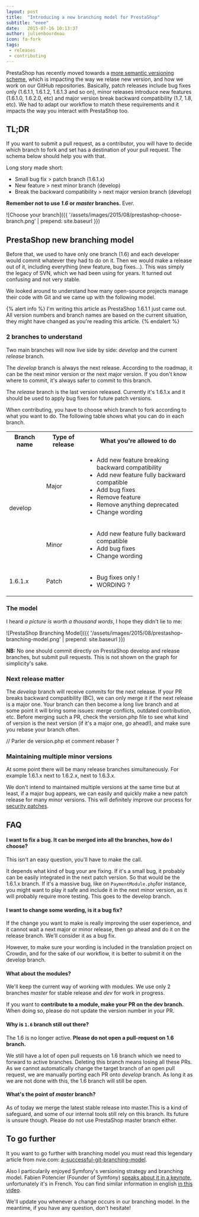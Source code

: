 ```yaml
---
layout: post
title:  "Introducing a new branching model for PrestaShop"
subtitle: "eeee"
date:   2015-07-16 10:13:37
author: julienbourdeau
icon: fa-fork
tags:
 - releases
 - contributing
---
```


PrestaShop has recently moved towards a [more semantic versioning scheme](http://build.prestashop.com/news/a-more-semantic-versioning-scheme/), which is impacting the way we relase new version, and how we work on our GitHub repositories. Basically, patch releases include bug fixes only (1.6.1.1, 1.6.1.2, 1.6.1.3 and so on), minor releases introduce new features (1.6.1.0, 1.6.2.0, etc) and major version break backward compatibility (1.7, 1.8, etc). We had to adapt our workflow to match these requirements and it impacts the way you interact with PrestaShop too.


## TL;DR

If you want to submit a pull request, as a contributor, you will have to decide which branch to fork and set has a destination of your pull request.
The schema below should help you with that.

Long story made short:
* Small bug fix > patch branch (1.6.1.x)
* New feature > next minor branch (develop)
* Break the backward compatibility > next major version branch (develop)

**Remember not to use _1.6_ or _master_ branches.** Ever.

![Choose your branch]({{ '/assets/images/2015/08/prestashop-choose-branch.png' | prepend: site.baseurl }})




## PrestaShop new branching model

Before that, we used to have only one branch (1.6) and each developer would commit whatever they had to do on it.
Then we would make a release out of it, including everything (new feature, bug fixes...). This was simply the legacy of SVN, which we had been using for years. It turned out confusing and not very stable.

We looked around to understand how many open-source projects manage their code with Git and we came up with the following model.


{% alert info %}
I'm writing this article as PrestaShop 1.6.1.1 just came out. All version numbers and branch names are based on the current situation, they might have changed as you're reading this article.
{% endalert %}


### 2 branches to understand

Two main branches will now live side by side: _develop_ and the current _release_ branch.

The _develop_ branch is always the next release. According to the roadmap, it can be the next minor version or the next major version. If you don't know where to commit, it's always safer to commit to this branch.

The _release_ branch is the last version released. Currently it's 1.6.1.x and it should be used to apply bug fixes for future patch versions. 

When contributing, you have to choose which branch to fork according to what you want to do. The following table shows what you can do in each branch.


<table>
  <tr>
    <th>Branch name</th>
    <th>Type of release</th>
    <th>What you're allowed to do</th>
  </tr>
  <tr>
    <td rowspan="2" class="text-center">develop</td>
    <td class="text-center">Major</td>
    <td>
        <ul>
            <li>Add new feature breaking backward compatibility</li>
            <li>Add new feature fully backward compatible</li>
            <li>Add bug fixes</li>
            <li>Remove feature</li>
            <li>Remove anything deprecated</li>
            <li>Change wording</li>
        </ul>
    </td>
  </tr>
  <tr>
    <td class="text-center">Minor</td>
    <td>
        <ul>
            <li>Add new feature fully backward compatible</li>
            <li>Add bug fixes</li>
            <li>Change wording</li>
        </ul>
    </td>
  </tr>
  <tr>
    <td class="text-center">1.6.1.x</td>
    <td class="text-center">Patch</td>
    <td>
        <ul>
            <li>Bug fixes only !</li>
            <li>WORDING ?</li>
        </ul>
    </td>
  </tr>
</table>


### The model

I heard _a picture is worth a thousand words_, I hope they didn't lie to me:

![PrestaShop Branching Model]({{ '/assets/images/2015/08/prestashop-branching-model.png' | prepend: site.baseurl }})

**NB:** No one should commit directly on PrestaShop develop and release branches, but submit pull requests. This is not shown on the graph for simplicity's sake.


### Next release matter

The _develop_ branch will receive commits for the next release. 
If your PR breaks backward compatibility (BC), we can only merge it if the next release is a major one. Your branch can then become a long live branch and at some point it will bring some issues: merge conflicts, outdated contribution, etc.
Before merging such a PR, check the version.php file to see what kind of version is the next version (if it's a major one, go ahead!), and make sure you rebase your branch often.

// Parler de version.php et comment rebaser ?

### Maintaining multiple minor versions

At some point there will be many release branches simultaneously. For example 1.6.1.x next to 1.6.2.x, next to 1.6.3.x.

We don't intend to maintained multiple versions at the same time but at least, if a major bug appears, we can easily and quickly make a new patch release for many minor versions. This will definitely improve our process for [security patches](https://www.prestashop.com/blog/en/prestashop-security-release/).


## FAQ


#### I want to fix a bug. It can be merged into all the branches, how do I choose?

This isn't an easy question, you'll have to make the call.

It depends what kind of bug your are fixing. If it's a small bug, it probably can be easily integrated in the next patch version. So that would be the 1.6.1.x branch.
If it's a massive bug, like on `PaymentModule.php`for instance, you might want to play it safe and include it in the next minor version, as it will probably require more testing. This goes to the develop branch. 


#### I want to change some wording, is it a bug fix?

If the change you want to make is really improving the user experience, and it cannot wait a next major or minor release, then go ahead and do it on the release branch. We'll consider it as a bug fix.

However, to make sure your wording is included in the translation project on Crowdin, and for the sake of our workflow, it is better to submit it on the develop branch.


#### What about the modules?

We'll keep the current way of working with modules. We use only 2 branches _master_ for stable release and _dev_ for work in progress.

If you want to **contribute to a module, make your PR on the dev branch.** When doing so, please do not update the version number in your PR.


#### Why is `1.6` branch still out there?

The 1.6 is no longer active. **Please do not open a pull-request on 1.6 branch.**

We still have a lot of open pull requests on 1.6 branch which we need to forward to active branches. 
Deleting this branch means losing all these PRs. As we cannot automatically change the target branch of an open pull request, we are manually porting each PR onto _develop_ branch. As long it as we are not done with this, the 1.6 branch will still be open.


#### What's the point of _master_ branch?

As of today we merge the latest stable release into master.This is a kind of safeguard, and some of our internal tools still rely on this branch. Its future is unsure though. Please do not use PrestaShop master branch either.

## To go further

It you want to go further with branching model you must read this legendary article from nvie.com: [a-successful-git-branching-model](http://nvie.com/posts/a-successful-git-branching-model/).

Also I particularily enjoyed Symfony's versioning strategy and branching model. Fabien Potencier (Founder of Symfony) [speaks about it in a keynote](https://youtu.be/pAFdmBxmt5Y?t=10m30s), unfortunately it's in French. You can find similar information in english [in this video](https://www.youtube.com/watch?v=pAFdmBxmt5Y&feature=youtu.be&t=10m30s).

We'll update you whenever a change occurs in our branching model. In the meantime, if you have any question, don't hesitate!


